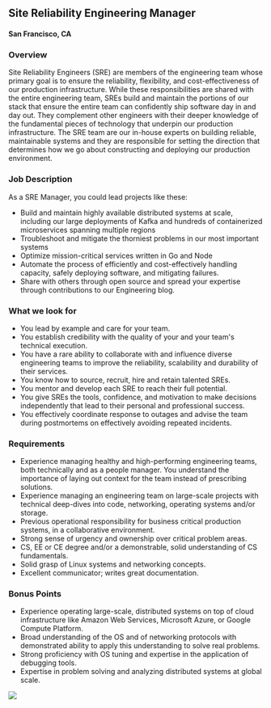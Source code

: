 ## Site Reliability Engineering Manager
#### San Francisco, CA

### Overview
Site Reliability Engineers (SRE) are members of the engineering team whose primary goal is to ensure the reliability, flexibility, and cost-effectiveness of our production infrastructure.
While these responsibilities are shared with the entire engineering team, SREs build and maintain the portions of our stack that ensure the entire team can confidently ship software day in and day out. They complement other engineers with their deeper knowledge of the fundamental pieces of technology that underpin our production infrastructure. The SRE team are our in-house experts on building reliable, maintainable systems and they are responsible for setting the direction that determines how we go about constructing and deploying our production environment.

### Job Description
As a SRE Manager, you could lead projects like these: 
+	Build and maintain highly available distributed systems at scale, including our large deployments of Kafka and hundreds of containerized microservices spanning multiple regions
+	Troubleshoot and mitigate the thorniest problems in our most important systems
+	Optimize mission-critical services written in Go and Node
+	Automate the process of efficiently and cost-effectively handling capacity, safely deploying software, and mitigating failures.
+	Share with others through open source and spread your expertise through contributions to our Engineering blog.

### What we look for
+	You lead by example and care for your team.
+	You establish credibility with the quality of your and your team's technical execution.
+	You have a rare ability to collaborate with and influence diverse engineering teams to improve the reliability, scalability and durability of their services.
+	You know how to source, recruit, hire and retain talented SREs.
+	You mentor and develop each SRE to reach their full potential.
+	You give SREs the tools, confidence, and motivation to make decisions independently that lead to their personal and professional success.
+	You effectively coordinate response to outages and advise the team during postmortems on effectively avoiding repeated incidents.

### Requirements
+	Experience managing healthy and high-performing engineering teams, both technically and as a people manager. You understand the importance of laying out context for the team instead of prescribing solutions.
+	Experience managing an engineering team on large-scale projects with technical deep-dives into code, networking, operating systems and/or storage.
+	Previous operational responsibility for business critical production systems, in a collaborative environment.
+	Strong sense of urgency and ownership over critical problem areas.
+	CS, EE or CE degree and/or a demonstrable, solid understanding of CS fundamentals.
+	Solid grasp of Linux systems and networking concepts.
+	Excellent communicator; writes great documentation.

### Bonus Points
+	Experience operating large-scale, distributed systems on top of cloud infrastructure like Amazon Web Services, Microsoft Azure, or Google Compute Platform.
+	Broad understanding of the OS and of networking protocols with demonstrated ability to apply this understanding to solve real problems.
+	Strong proficiency with OS tuning and expertise in the application of debugging tools.
+	Expertise in problem solving and analyzing distributed systems at global scale.


[<img src='https://dabuttonfactory.com/button.png?t=Learn+More&f=Calibri-Bold&ts=24&tc=fff&hp=20&vp=8&c=5&bgt=unicolored&bgc=29aafe'>](https://letsrockit.co/job/u2vnbwvuda-site-reliability-engineering-manager)
